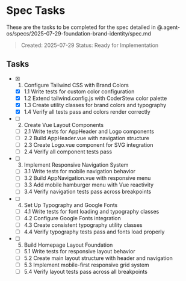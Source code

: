 # Spec Tasks

These are the tasks to be completed for the spec detailed in @.agent-os/specs/2025-07-29-foundation-brand-identity/spec.md

> Created: 2025-07-29
> Status: Ready for Implementation

## Tasks

- [x] 1. Configure Tailwind CSS with Brand Colors
  - [x] 1.1 Write tests for custom color configuration
  - [x] 1.2 Extend tailwind.config.js with CoderStew color palette
  - [x] 1.3 Create utility classes for brand colors and typography
  - [x] 1.4 Verify all tests pass and colors render correctly

- [ ] 2. Create Vue Layout Components
  - [ ] 2.1 Write tests for AppHeader and Logo components
  - [ ] 2.2 Build AppHeader.vue with navigation structure
  - [ ] 2.3 Create Logo.vue component for SVG integration
  - [ ] 2.4 Verify all component tests pass

- [ ] 3. Implement Responsive Navigation System
  - [ ] 3.1 Write tests for mobile navigation behavior
  - [ ] 3.2 Build AppNavigation.vue with responsive menu
  - [ ] 3.3 Add mobile hamburger menu with Vue reactivity
  - [ ] 3.4 Verify navigation tests pass across breakpoints

- [ ] 4. Set Up Typography and Google Fonts
  - [ ] 4.1 Write tests for font loading and typography classes
  - [ ] 4.2 Configure Google Fonts integration
  - [ ] 4.3 Create consistent typography utility classes
  - [ ] 4.4 Verify typography tests pass and fonts load properly

- [ ] 5. Build Homepage Layout Foundation
  - [ ] 5.1 Write tests for responsive layout behavior
  - [ ] 5.2 Create main layout structure with header and navigation
  - [ ] 5.3 Implement mobile-first responsive grid system
  - [ ] 5.4 Verify layout tests pass across all breakpoints